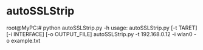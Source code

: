 # autoSSLStrip

root@MyPC:# python autoSSLStrip.py -h
  usage: autoSSLStrip.py [-t TARET] [-i INTERFACE] [-o OUTPUT_FILE]
         autoSSLStrip.py -t 192.168.0.12 -i wlan0 -o example.txt

